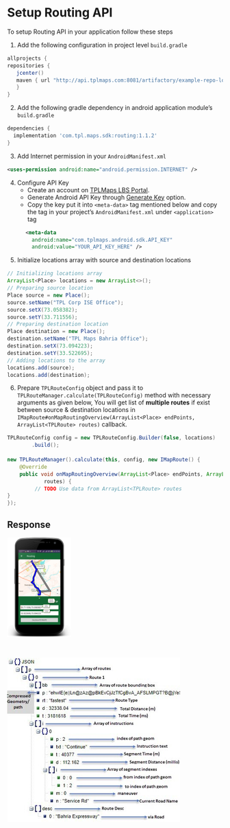 # Setup Routing API
To setup Routing API in your application follow these steps
1. Add the following configuration in project level `build.gradle`
``` groovy
allprojects {
repositories {
   jcenter()
   maven { url "http://api.tplmaps.com:8081/artifactory/example-repo-local/"
   }
}
```
2. Add the following gradle dependency in android application module’s `build.gradle`
``` groovy
dependencies {
  implementation 'com.tpl.maps.sdk:routing:1.1.2'
}
```
3. Add Internet permission in your `AndroidManifest.xml`
``` xml
<uses-permission android:name="android.permission.INTERNET" />
```
4. Configure API Key
   - Create an account on [TPLMaps LBS Portal](https://api.tplmaps.com/apiportal).
   - Generate Android API Key through [Generate Key](https://api.tplmaps.com/apiportal/#/app/key-generation) option.
   - Copy the key put it into `<meta-data>` tag mentioned below and copy the tag in your project’s `AndroidManifest.xml` under `<application>` tag
``` xml
      <meta-data
        android:name="com.tplmaps.android.sdk.API_KEY"
        android:value="YOUR_API_KEY_HERE" />
```
5.	Initialize locations array with source and destination locations
``` java
// Initializing locations array
ArrayList<Place> locations = new ArrayList<>();
// Preparing source location
Place source = new Place();
source.setName("TPL Corp ISE Office");
source.setX(73.058382);
source.setY(33.711556);
// Preparing destination location
Place destination = new Place();
destination.setName("TPL Maps Bahria Office");
destination.setX(73.094223);
destination.setY(33.522695);
// Adding locations to the array
locations.add(source);
locations.add(destination);
```
6.	Prepare `TPLRouteConfig` object and pass it to `TPLRouteManager.calculate(TPLRouteConfig)` method with necessary arguments as given below, You will get list of **multiple routes** if exist between source & destination locations in `IMapRoute#onMapRoutingOverview(ArrayList<Place> endPoints, ArrayList<TPLRoute> routes)` callback.
``` java
TPLRouteConfig config = new TPLRouteConfig.Builder(false, locations)
        .build();

new TPLRouteManager().calculate(this, config, new IMapRoute() {
    @Override
    public void onMapRoutingOverview(ArrayList<Place> endPoints, ArrayList<TPLRoute>
            routes) {
         // TODO Use data from ArrayList<TPLRoute> routes
}
});
```
## Response
<p float="left">
 <img src="/images/screenshots/Routing.png" width="150" />
</p></br>

![Elaboration](/images/assets/routing-response.jpg?raw=true)
